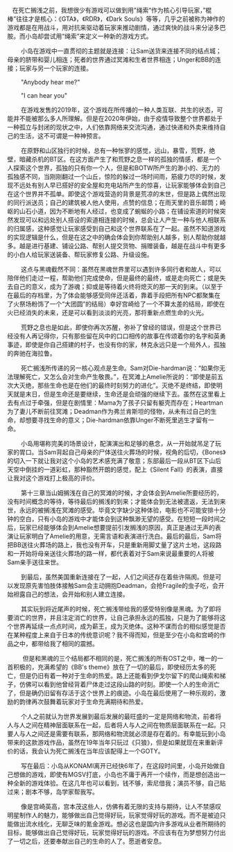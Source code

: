    在死亡搁浅之前，我想很少有游戏可以做到用”绳索“作为核心引导玩家，”棍棒”往往才是核心：《GTA》，《RDR》，《Dark Souls》等等，几乎之前被称为神作的游戏都是在用战斗，用对抗来驱动着玩家来推动剧情，通过爽快的战斗来分泌多巴胺。而小岛却尝试用“绳索”来定义一种新的游戏方式。

        小岛在游戏中一直贯彻的主题就是连接：让Sam送货来连接不同的结点城；母亲的脐带和婴儿相连；死者的世界通过冥滩和生者世界相连；Unger和BB的连接；玩家与另一个玩家的连接。

        "Anybody hear me?"

        "I can hear you"

        在游戏发售的2019年，这个游戏在所传播的一种人类互联、共生的状态，可能并不能被那么多人所理解。但是在2020年伊始，由于疫情导致整个世界都处于一种孤立与封闭的现状之中，人们依靠网络来交流沟通，通过快递和外卖来维持自己的生活，这不可谓是一种神预言。

        在原野和山区独行的时候，总有一种怅寥的感觉，远山，暴雪，荒野，绝壁，暗藏杀机的BT区。在这方面产生了和荒野之息一样的孤独的情感，都是一个人探索这个世界，孤独的只有你一个人，但是和BOTW所产生的渺小的、无力的孤独感不同，当刚刚翻过一个山丘，惊险的躲过一场时间雨，筋疲力尽的时候，发现不远处有别人早已搭好的安全屋和充电站所产生的惊喜，让玩家能够体会到自己在这个世界并不孤单。即使这个游戏营造的背景是荒凉的末世，但是路上偶然出现的同行派送员；自己的建筑被人他人使用，点赞的信息；在雨天里的音乐邮筒；崎岖的山石小道，因为不断地有人经过，也变成了蜿蜒的小路；在铺设索道的时候突然发现可以和远处别人搭设的索道相连接的时候，总会让人产生一种与他人相联系的归属感，这种感觉让玩家感受到自己和这个世界联系在了一起。虽然不知道游戏的实现逻辑是什么，但是在这之中的确会体会到你帮助别人越多，别人帮助你就越多。越是进行基建、铺设公路、帮别人提交货物、捐赠装备，越是在战斗中有更多的小白人给玩家送装备、帮玩家修复公路、升级设施。


        这点与黑魂截然不同：虽然在黑魂世界里可以遇到许多同行者和故人，可以陪伴他们走过一程，帮助他们完成使命，但是最终的最终，或是走向死亡；或是失去自己的意义，成为了游魂；抑或是等待着火终将熄灭的那一天的到来。（以至于在最后的存档里，为了体会能够感受同伴还活着，靠着手段把所有NPC都聚集在了火祭场粉饰了一个“大团圆”的结局）幸好宫崎给了一个不算太差的结局，即使在火已经消失的未来，还是可以看到淡淡的光亮，那将重新点燃生命的火光。


        荒野之息也是如此，即使你再次苏醒，弥补了曾经的错误，但是这个世界已经没有人再记得你，只有那些留在风中的口口相传的故事在传颂着你的名字和英勇事迹，即使是你自己搭建的村子，也没有你的家，林克永远只是一个局外人，孤独的奔驰在海拉鲁。

        死亡搁浅所传递的另一核心观点是生命。Sam对Die-hardman说：“如果你无法理解死亡，又怎么会对生命产生敬畏。”，在冥滩上Amelie所说的：“即使是前五次大灭绝，那些生命也是在他们的最终时刻努力的进化”。灭绝不是终结，即使明天就是末日，但是生命还是要继续，生命还是会顽强的继续下去。虽然在这里看上去有点过于牵强，但是在剧情里：Mama为了孩子只留有躯壳而存在；Heartman为了妻儿不断前往冥滩；Deadman作为弗兰肯斯坦的怪物，从未有过自己的生命，却想要寻找生命的意义；Die-hardman依靠Unger不断死里逃生才留有一命。

        小岛用堪称完美的场景设计，配演演出和足够的悬念，从一开始就吊足了玩家的胃口。当Sam背起自己母亲的尸体送往火葬场的时候，视角的后切，《Bones》的切入一下就让我对这个小岛的艺术感充满了敬意；东部最后一段从BT区下山后天空中倒挂的一道彩虹，那种豁然开朗的感觉，配上《Silent Fall》的表演，直接让我对这个游戏打上极高的评价。

        第十三章当山姆搁浅在自己的冥滩的时候，才会体会到Amelie所要经历的，没有时间概念的等待，等待最后的搁浅的到来；才能体会到无法被遣返，无法到来世，永远的被搁浅在冥滩的感受。毕竟文字缺少这种体验，电影也不可能安排十分钟的空白，只有小岛的游戏中才能体会到这种飘渺无望的感受。在短短一段时间之后，玩家已经能够体会到Amelie想要提前引发搁浅的原因，真正是通过无声的表演让玩家明白了Amelie的用意，无需言语和表演进行洗白。最后的最后，Sam将把BB送往火葬场的路上，我也没有开车，只是重新用脚丈量了这片土地，这段路和一开始将母亲送往火葬场的路一样，都代表着对于Sam来说最重要的人将被Sam亲手送往来世。

        到最后，虽然美国重新连接在了一起，人们之间还存在着些许隔阂。但是可以发现原先害怕肢体接触Sam会主动拥抱Deadman，会抢Fragile的虫子吃，会开始袒露自己的想法，会开始和别人建立连接。


        其实玩到将近尾声的时候，死亡搁浅带给我的感受特别像是黑魂。为了即将要消亡的世界，并且注定消亡的世界，让自己承担永远的孤独，只是为了能够将这个世界再延续一点点时间，成为薪王，成为灭绝体。这种不谋而合的相似感觉是否在某种程度上来自于日本的传统意识呢？我不得而知，但是至少在小岛和宫崎的作品之中，都带给我了相同的震撼。

         但是和黑魂的三个结局都不相同的是，死亡搁浅的所有OST之中，唯一的一首积极的，充满希望的《BB's theme》放在了一切的最后，即使经历太多的死亡，但是仍旧有着一种对于生命的热爱。路上还能看到伊戈尔留下的爬山绳索和梯子，仿佛可以看到他曾经背着尸体走过这段山路的时刻。即使一个人的生命消亡了，但是确仍旧留有存活于这个世界上的痕迹。小岛在最后使用了一种乐观的，激励的韵律再次鼓舞着玩家对于生命充满期待和热爱。

        个人之前就认为世界发展到最后发展的最旺盛的一定是网络和物流，前者将人与人之间在精神层面联系在一起，后者将人与人之间在物质层面联系在一起。只要人与人之间还是需要有联系，那网络和物流就必须是存在着的。有幸能玩到小岛带来的这款游戏作品，虽然在19年当年只玩过《只狼》，但是如果就现在来重新评价的话，我会认为死亡搁浅在当年应该配得上一个GOTY。



        写在最后：小岛从KONAMI离开已经快6年了，在这段时间里，小岛开始做自己想做的游戏，即使有MGSV打底，小岛也不庸于再开一个续作，而是想创造出一种全新的游戏体验。在这几年也可以看到，钱不够，索尼借我；演员不够，自己贴过来；剧本不够，岛学家帮我写。

        像是宫崎英高，宫本茂这些人，仿佛有着无限的支持与期待，让人不禁感叹明星制作人的魅力，能够做出自己觉得好玩，玩家觉得好玩的游戏。而不是被迫只能做出流水线化，无聊乏味的氪金游戏。想必这也是国内许多游戏从业者所期待的目标，能够做出自己觉得好玩，玩家觉得好玩的游戏。不应该有在为梦想努力付出了一切之后，还要奉献出自己的生命的人了。愿逝者安息。
